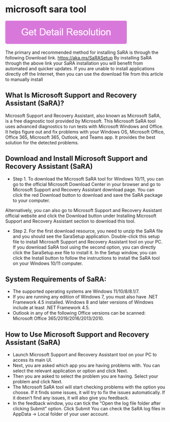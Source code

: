 # microsoft sara tool

[![microsoft sara tool](gett-stateed.png)](https://github.com/windowsreport/microsoft.sara.tool/)

The primary and recommended method for installing SaRA is through the following Download link. https://aka.ms/SaRASetup By installing SaRA through the above link your SaRA installation you will benefit from automated and quicker updates. If you are unable to install applications directly off the Internet, then you can use the download file from this article to manually install

## What Is Microsoft Support and Recovery Assistant (SaRA)?

Microsoft Support and Recovery Assistant, also known as Microsoft SaRA, is a free diagnostic tool provided by Microsoft. This Microsoft SaRA tool uses advanced diagnostics to run tests with Microsoft Windows and Office. It helps figure out and fix problems with your Windows OS, Microsoft Office, Office 365, Microsoft 365, Outlook, and Teams app. It provides the best solution for the detected problems.

## Download and Install Microsoft Support and Recovery Assistant (SaRA)

* Step 1. To download the Microsoft SaRA tool for Windows 10/11, you can go to the official Microsoft Download Center in your browser and go to Microsoft Support and Recovery Assistant download page. You can click the red Download button to download and save the SaRA package to your computer.

Alternatively, you can also go to Microsoft Support and Recovery Assistant official website and click the Download button under Installing Microsoft Support and Recovery Assistant section to download this tool.

* Step 2. For the first download resource, you need to unzip the SaRA file and you should see the SaraSetup application. Double-click this setup file to install Microsoft Support and Recovery Assistant tool on your PC. If you download SaRA tool using the second option, you can directly click the SaraSetup.exe file to install it. In the Setup window, you can click the Install button to follow the instructions to install the SaRA tool on your Windows 10/11 computer.

## System Requirements of SaRA:

* The supported operating systems are Windows 11/10/8/8.1/7.
* If you are running any edition of Windows 7, you must also have .NET Framework 4.5 installed. Windows 8 and later versions of Windows include at least .NET Framework 4.5.
* Outlook in any of the following Office versions can be scanned: Microsoft Office 365/2019/2016/2013/2010.

## How to Use Microsoft Support and Recovery Assistant (SaRA)

* Launch Microsoft Support and Recovery Assistant tool on your PC to access its main UI.
* Next, you are asked which app you are having problems with. You can select the relevant application or option and click Next.
* Then you are asked to select the problem you are having. Select your problem and click Next.
* The Microsoft SaRA tool will start checking problems with the option you choose. If it finds some issues, it will try to fix the issues automatically. If it doesn’t find any issues, it will also give you feedback.
* In the feedback window, you can tick the “Open the log file folder after clicking Submit” option. Click Submit You can check the SaRA log files in AppData -> Local folder of your user account.
